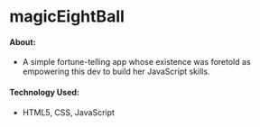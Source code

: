 # magicEightBall

#### **About:**
 - A simple fortune-telling app whose existence was foretold as empowering this dev to build her JavaScript skills.


#### **Technology Used:**
 - HTML5, CSS, JavaScript
